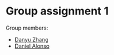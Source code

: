 # Group assignment 1

Group members:

- [Danyu Zhang](https://github.com/danyuz)
- [Daniel Alonso](https://github.com/dreth)